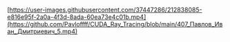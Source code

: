 [https://user-images.githubusercontent.com/37447286/212838085-e816e95f-2a0a-4f3d-8ada-60ea73e4c01b.mp4](https://github.com/Pavloffff/CUDA_Ray_Tracing/blob/main/407_Павлов_Иван_Дмитриевич_5.mp4)
